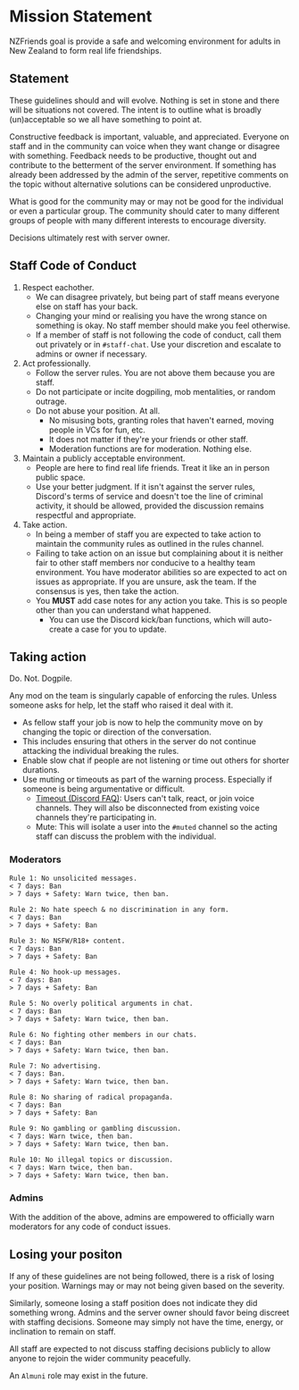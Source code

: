 # Mission Statement
NZFriends goal is provide a safe and welcoming environment for adults in New Zealand to form real life friendships.

## Statement
These guidelines should and will evolve. Nothing is set in stone and there will be situations not covered. The intent is to outline what is broadly (un)acceptable so we all have something to point at.

Constructive feedback is important, valuable, and appreciated. Everyone on staff and in the community can voice when they want change or disagree with something. Feedback needs to be productive, thought out and contribute to the betterment of the server environment. If something has already been addressed by the admin of the server, repetitive comments on the topic without alternative solutions can be considered unproductive.

What is good for the community may or may not be good for the individual or even a particular group. The community should cater to many different groups of people with many different interests to encourage diversity.

Decisions ultimately rest with server owner.

## Staff Code of Conduct
1. Respect eachother.
   - We can disagree privately, but being part of staff means everyone else on staff has your back.
   - Changing your mind or realising you have the wrong stance on something is okay. No staff member should make you feel otherwise.
   - If a member of staff is not following the code of conduct, call them out privately or in `#staff-chat`. Use your discretion and escalate to admins or owner if necessary.
1. Act professionally.
   - Follow the server rules. You are not above them because you are staff.
   - Do not participate or incite dogpiling, mob mentalities, or random outrage.
   - Do not abuse your position. At all.
     - No misusing bots, granting roles that haven't earned, moving people in VCs for fun, etc.
     - It does not matter if they're your friends or other staff.
     - Moderation functions are for moderation. Nothing else.
1. Maintain a publicly acceptable environment.
   - People are here to find real life friends. Treat it like an in person public space.
   - Use your better judgment. If it isn't against the server rules, Discord's terms of service and doesn't toe the line of criminal activity, it should be allowed, provided the discussion remains respectful and appropriate.
1. Take action.
    - In being a member of staff you are expected to take action to maintain the community rules as outlined in the rules channel.
    - Failing to take action on an issue but complaining about it is neither fair to other staff members nor conducive to a healthy team environment. You have moderator abilities so are expected to act on issues as appropriate. If you are unsure, ask the team. If the consensus is yes, then take the action.
    - You **MUST** add case notes for any action you take. This is so people other than you can understand what happened.
        * You can use the Discord kick/ban functions, which will auto-create a case for you to update.

## Taking action
Do. Not. Dogpile.

Any mod on the team is singularly capable of enforcing the rules. Unless someone asks for help, let the staff who raised it deal with it.

* As fellow staff your job is now to help the community move on by changing the topic or direction of the conversation.
* This includes ensuring that others in the server do not continue attacking the individual breaking the rules.
* Enable slow chat if people are not listening or time out others for shorter durations.
* Use muting or timeouts as part of the warning process. Especially if someone is being argumentative or difficult.
    * [Timeout (Discord FAQ)](https://support.discord.com/hc/en-us/articles/4413305239191-Time-Out-FAQ): Users can't talk, react, or join voice channels. They will also be disconnected from existing voice channels they're participating in.
    * Mute: This will isolate a user into the `#muted` channel so the acting staff can discuss the problem with the individual.

### Moderators
```
Rule 1: No unsolicited messages.
< 7 days: Ban
> 7 days + Safety: Warn twice, then ban.
```
```
Rule 2: No hate speech & no discrimination in any form.
< 7 days: Ban
> 7 days + Safety: Ban
```
```
Rule 3: No NSFW/R18+ content.
< 7 days: Ban
> 7 days + Safety: Ban
```
```
Rule 4: No hook-up messages.
< 7 days: Ban
> 7 days + Safety: Ban
```
```
Rule 5: No overly political arguments in chat.
< 7 days: Ban
> 7 days + Safety: Warn twice, then ban.
```
```
Rule 6: No fighting other members in our chats.
< 7 days: Ban
> 7 days + Safety: Warn twice, then ban.
```
```
Rule 7: No advertising.
< 7 days: Ban.
> 7 days + Safety: Warn twice, then ban.
```
```
Rule 8: No sharing of radical propaganda.
< 7 days: Ban
> 7 days + Safety: Ban
```
```
Rule 9: No gambling or gambling discussion.
< 7 days: Warn twice, then ban.
> 7 days + Safety: Warn twice, then ban.
```
```
Rule 10: No illegal topics or discussion.
< 7 days: Warn twice, then ban.
> 7 days + Safety: Warn twice, then ban.
```

### Admins
With the addition of the above, admins are empowered to officially warn moderators for any code of conduct issues.

## Losing your positon
If any of these guidelines are not being followed, there is a risk of losing your position. Warnings may or may not being given based on the severity.

Similarly, someone losing a staff position does not indicate they did something wrong. Admins and the server owner should favor being discreet with staffing decisions. Someone may simply not have the time, energy, or inclination to remain on staff.

All staff are expected to not discuss staffing decisions publicly to allow anyone to rejoin the wider community peacefully.

An `Almuni` role may exist in the future.